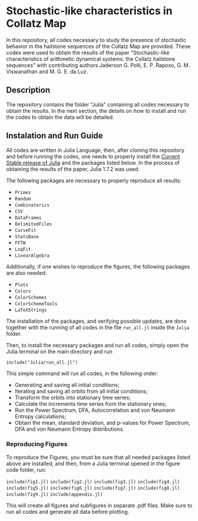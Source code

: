 # Stochastic-like characteristics in Collatz Map

In this repository, all codes necessary to study the presence of stochastic behavior in the hailstone sequences of the Collatz Map are provided.
These codes were used to obtain the results of the paper "Stochastic-like characteristics of arithmetic dynamical
systems: the Collatz hailstone sequences" with contributing authors Jaderson G. Polli, E. P. Raposo, G. M. Viswanathan and M. G. E. da Luz.

## Description

The repository contains the folder "Julia" containing all codes necessary to obtain the results.
In the next section, the details on how to install and run the codes to obtain the data will be detailed.

## Instalation and Run Guide

All codes are written in Julia Language, then, after cloning this repository and before running the codes, one needs to
properly install the [Current Stable release of Julia](https://julialang.org/downloads/) and the packages listed below.
In the process of obtaining the results of the paper, Julia 1.7.2 was used.

The following packages are necessary to properly reproduce all results:

- `Primes`
- `Random`
- `Combinatorics`
- `CSV`
- `DataFrames`
- `DelimitedFiles`
- `CurveFit`
- `StatsBase`
- `FFTW`
- `LsqFit`
- `LinearAlgebra`

Additionally, if one wishes to reproduce the figures, the following packages are also needed:

- `Plots`
- `Colors`
- `ColorSchemes`
- `ColorSchemeTools`
- `LaTeXStrings`

The installation of the packages, and verifying possible updates, are done together with the running of all codes in the file `run_all.jl` inside the `Julia` folder.

Then, to install the necessary packages and run all codes, simply open the Julia terminal on the main directory and run

`include("Julia/run_all.jl")`

This simple command will run all codes, in the following order:

- Generating and saving all initial conditions;
- Iterating and saving all orbits from all initial conditions;
- Transform the orbits into stationary time series;
- Calculate the increments time series from the stationary ones;
- Run the Power Spectrum, DFA, Autocorrelation and von Neumann Entropy calculations;
- Obtain the mean, standard deviation, and p-values for Power Spectrum, DFA and von Neumann Entropy distributions.

### Reproducing Figures

To reproduce the Figures, you must be sure that all needed packages listed above are installed, and then, from a Julia terminal opened in the figure code folder, run:

`include(fig1.jl)`
`include(fig2.jl)`
`include(fig3.jl)`
`include(fig4.jl)`
`include(fig5.jl)`
`include(fig6.jl)`
`include(fig7.jl)`
`include(fig8.jl)`
`include(fig9.jl)`
`include(appendix.jl)`

This will create all figures and subfigures in separate .pdf files.
Make sure to run all codes and generate all data before plotting.
